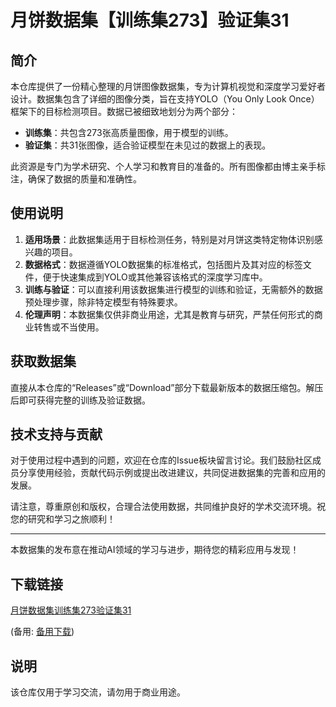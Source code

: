 # 月饼数据集【训练集273】验证集31

## 简介
本仓库提供了一份精心整理的月饼图像数据集，专为计算机视觉和深度学习爱好者设计。数据集包含了详细的图像分类，旨在支持YOLO（You Only Look Once）框架下的目标检测项目。数据已被细致地划分为两个部分：

- **训练集**：共包含273张高质量图像，用于模型的训练。
- **验证集**：共31张图像，适合验证模型在未见过的数据上的表现。

此资源是专门为学术研究、个人学习和教育目的准备的。所有图像都由博主亲手标注，确保了数据的质量和准确性。

## 使用说明

1. **适用场景**：此数据集适用于目标检测任务，特别是对月饼这类特定物体识别感兴趣的项目。
2. **数据格式**：数据遵循YOLO数据集的标准格式，包括图片及其对应的标签文件，便于快速集成到YOLO或其他兼容该格式的深度学习库中。
3. **训练与验证**：可以直接利用该数据集进行模型的训练和验证，无需额外的数据预处理步骤，除非特定模型有特殊要求。
4. **伦理声明**：本数据集仅供非商业用途，尤其是教育与研究，严禁任何形式的商业转售或不当使用。

## 获取数据集
直接从本仓库的“Releases”或“Download”部分下载最新版本的数据压缩包。解压后即可获得完整的训练及验证数据。

## 技术支持与贡献
对于使用过程中遇到的问题，欢迎在仓库的Issue板块留言讨论。我们鼓励社区成员分享使用经验，贡献代码示例或提出改进建议，共同促进数据集的完善和应用的发展。

请注意，尊重原创和版权，合理合法使用数据，共同维护良好的学术交流环境。祝您的研究和学习之旅顺利！

--- 

本数据集的发布意在推动AI领域的学习与进步，期待您的精彩应用与发现！

## 下载链接
[月饼数据集训练集273验证集31](https://pan.quark.cn/s/10b08b03d01b) 

(备用: [备用下载](https://pan.baidu.com/s/1jc35jsVritjhNTeyP3fWcw?pwd=1234))

## 说明

该仓库仅用于学习交流，请勿用于商业用途。
